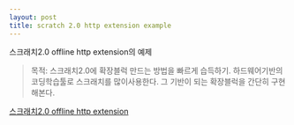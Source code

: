 ```yaml
---
layout: post
title: scratch 2.0 http extension example 
---
```


스크래치2.0 offline http extension의 예제

>목적: 스크래치2.0에 확장블럭 만드는 방법을 빠르게 습득하기. 하드웨어기반의 코딩학습툴로 스크래치를 많이사용한다. 그 기반이 되는 확장블럭을 간단히 구현해본다.

[ 스크래치2.0 offline http extension ](https://github.com/VintageAppMaker/scratch20_http_extension)
